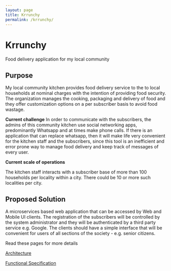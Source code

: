 ```yaml
---
layout: page
title: Krrunchy
permalink: /krrunchy/
---
```


# Krrunchy
Food delivery application for my local community

## Purpose
 My local community kitchen provides food delivery service to the to local households at nominal charges with the intention of providing food security. The organization manages the cooking, packaging and delivery of food and they offer customization options on a per subscriber basis to avoid food wastage. 

**Current challenge**
In order to communicate with the subscribers, the admins of this community kitchen use social networking apps, predominantly Whatsapp and at times make phone calls. If there is an application that can replace whatsapp, then it will make life very convenient for the kitchen staff and the subscribers, since this tool is an inefficient and error prone way to manage food delivery and keep track of messages of every user.

**Current scale of operations**
 
 The kitchen staff interacts with a subscriber base of more than 100 households per locality within a city. There could be 10 or more such localities per city. 


## Proposed Solution
A microservices based web application that can be accessed by Web and Mobile UI clients. The registration of the subscribers will be controlled by the system administrator and they will be authenticated by a third party service e.g. Google. The clients should have a simple interface that will be convenient for users of all sections of the society - e.g. senior citizens.

Read these pages for more details

[Architecture](/krrunchy-arch/)
 
[Functional Specification](/krrunchy-fspec/)
 

